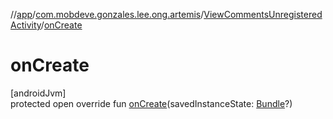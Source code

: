 //[app](../../../index.md)/[com.mobdeve.gonzales.lee.ong.artemis](../index.md)/[ViewCommentsUnregisteredActivity](index.md)/[onCreate](on-create.md)

# onCreate

[androidJvm]\
protected open override fun [onCreate](on-create.md)(savedInstanceState: [Bundle](https://developer.android.com/reference/kotlin/android/os/Bundle.html)?)
